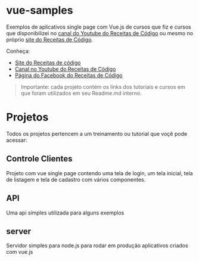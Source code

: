 # vue-samples
Exemplos de aplicativos single page com Vue.js de cursos que fiz e cursos que disponibilizei no [canal do Youtube do Receitas de Código](https://www.youtube.com/channel/UC9XwbqDtIgEsAnYFDPZJuiA) ou mesmo no próprio [site do Receitas de Código](http://receitasdecodigo.com.br).

Conheça:
* [Site do Receitas de código](http://receitasdecodigo.com.br)
* [Canal no Youtube do Receitas de Código](https://www.youtube.com/channel/UC9XwbqDtIgEsAnYFDPZJuiA)
* [Página do Facebook do Receitas de Código](https://www.facebook.com/ReceitasDeCodigo)

> Importante: cada projeto contém os links dos tutoriais e cursos em que foram utilizados em seu Readme.md interno.


# Projetos

Todos os projetos pertencem a um treinamento ou tutorial que voçê pode acessar:

## Controle Clientes

Projeto com vue single page contendo uma tela de login, um tela inicial, tela de listagem e tela de cadastro com vários componentes.

## API

Uma api simples utilizada para alguns exemplos

## server 

Servidor simples para node.js para rodar em produção aplicativos criados com vue.js
